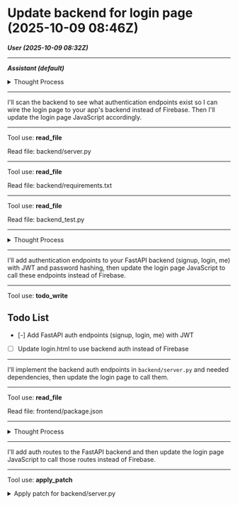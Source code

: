 <!-- Generated by SpecStory -->

<!-- cursor Session f2f96c9f-3f8f-4452-8f5e-38b1f949bbdc (2025-10-09 08:46Z) -->

# Update backend for login page (2025-10-09 08:46Z)

_**User (2025-10-09 08:32Z)**_



---

_**Assistant (default)**_

<think><details><summary>Thought Process</summary>**Modifying the login page**

I need to modify the backend of the login page to sync it with the app. It seems like I should change the login page to use backend server endpoints instead of Firebase. There’s a file named server.py in the backend that I need to check. My next step is to read through backend/server.py to understand the authentication endpoints, along with any requirements it might have. Let's get started on that!</details></think>

---

I'll scan the backend to see what authentication endpoints exist so I can wire the login page to your app's backend instead of Firebase. Then I'll update the login page JavaScript accordingly.

---

Tool use: **read_file**

Read file: backend/server.py

---

Tool use: **read_file**

Read file: backend/requirements.txt

---

Tool use: **read_file**

Read file: backend_test.py

---

<think><details><summary>Thought Process</summary>**Planning backend changes**

I need to change the backend of the login page so it syncs with my app. The current setup uses Firebase auth, but the backend lacks auth endpoints. That means I'll need to modify the FastAPI backend. I could add some simple email/password auth endpoints and JWT using python-jose and passlib. I'll modify the frontend to call these new endpoints instead of Firebase. It looks like I'll need to track tasks with todo_write and keep everything minimal.
**Implementing backend edits**

I'm moving ahead with edits to `backend/server.py` to add UserAuth models, password hashing, and a JWT secret, either as an environment variable or a default. I see that CORS is already set up, and the requirements include passlib and python-jose, which is great. After those backend changes, I'll update `login.html` to remove Firebase SDK includes and modify form handlers to use fetch while maintaining proper indentation. I'll also consider adding tests for authentication and using todo_write to track tasks before I apply any patches.
**Updating user authentication model**

The current `User` model lacks password fields, so I need to create an `AuthUser` internal dictionary that includes password_hash, email, username, etc., and generate JWT tokens based on user IDs. It's essential to ensure email uniqueness. For MongoDB, I can create a `users_auth` collection or add the optional password_hash to the existing users. However, since the existing `User` schema doesn't have this field, I must be cautious of response models. Using Pydantic, especially v2, might cause errors when retrieving users with extra fields, so it’s safer to store authentication data separately in an 'auth_users' collection.
**Implementing authentication endpoints**

I'm setting up new endpoints for user authentication: a POST to `/api/auth/signup` that takes email, username, and password, returning a token and user info; a similar POST to `/api/auth/login` for logging in; and a GET to `/api/auth/me` that returns user details with a JWT. I'll use HS256 for the JWT, including the user ID and an expiration of 7 days. Then, I need to update `login.html` to remove Firebase scripts and make minimal changes, like adding a username field derived from the email prefix.
**Finalizing backend adjustments**

I'll update the backend to accept an optional username and derive it from the email before creating a user. I need to remove the "forgot password" link since the backend isn’t prepared for that yet; perhaps I can leave it as a disabled alert. Additionally, I should either remove the Google sign-in option or display an alert stating "Not implemented." I’ll make the necessary code changes using apply_patch on both `server.py` and `login.html`. The linter isn’t applicable here, so I can proceed.</details></think>

---

I'll add authentication endpoints to your FastAPI backend (signup, login, me) with JWT and password hashing, then update the login page JavaScript to call these endpoints instead of Firebase.

---

Tool use: **todo_write**

## Todo List

- [-] Add FastAPI auth endpoints (signup, login, me) with JWT
- [ ] Update login.html to use backend auth instead of Firebase

---

I'll implement the backend auth endpoints in `backend/server.py` and needed dependencies, then update the login page to call them.

---

Tool use: **read_file**

Read file: frontend/package.json

---

<think><details><summary>Thought Process</summary>**Implementing signup and login**

I'm considering the signup process. It seems username and user_type are needed, but the signup form currently only asks for email and password. I think we can automatically create a username from the email prefix and set a default user_type of 'freelancer.’

Next, I’ll implement JWT generation using pyjwt, ensuring we handle secrets and expiry properly. I need to update the frontend login page to remove the Firebase SDK and use fetch for POST requests to our backend API, which might be hosted on the same origin. I'll write a small function to determine the base URL for the API.
**Changing backend for login**

The user wants to change the backend of the login page to sync with their app instead of using Firebase. I need to edit the login.html file and also add new endpoints to the server.py.

To do this, I’ll prepare a patch for server.py. This involves adding imports for hashlib, setting up password hashing with passlib, and importing pyjwt. I'll define the necessary environment variables and create Auth models for handling signup and login requests. I also need to ensure we collect user data and hash passwords securely.
**Updating user authentication**

I’m looking to insert a User object programmatically, using existing create_user functionality as a reference. I’ll need to verify the login and return a token, then implement a dependency to read the Authorization header and verify the JWT. 

Additionally, I'll add a route that returns the current user. I want to be careful not to disrupt any existing tests since they don't involve authentication. For the frontend, I need to edit login.html by removing Firebase SDK and instead use fetch calls for the backend, ensuring I keep the indentation and spacing consistent. I'll need to patch the relevant sections carefully.</details></think>

---

I'll add auth routes to the FastAPI backend and then update the login page JavaScript to call those routes instead of Firebase.

---

Tool use: **apply_patch**

<details>
        <summary>Apply patch for backend/server.py</summary>
      

```diff
<<'PATCH'
*** Begin Patch
*** Update File: backend/server.py
@@
-from fastapi import FastAPI, APIRouter, HTTPException
+from fastapi import FastAPI, APIRouter, HTTPException, Depends, Header
@@
 from pathlib import Path
 from pydantic import BaseModel, Field
 from typing import List, Optional
 import uuid
 from datetime import datetime, timezone
+import jwt
+from passlib.context import CryptContext
@@
 api_router = APIRouter(prefix="/api")
@@
 class UserCreate(BaseModel):
     username: str
     email: str
     user_type: str
@@
 class ApplicationCreate(BaseModel):
     task_id: str
     freelancer_id: str
     proposal: str
     bid_amount: float
     estimated_completion: str
     
+# ---------------- Authentication Models/Setup ----------------
+class SignupRequest(BaseModel):
+    email: str
+    password: str
+    username: Optional[str] = None
+    user_type: Optional[str] = None  # default assigned if missing
+
+class LoginRequest(BaseModel):
+    email: str
+    password: str
+
+class TokenResponse(BaseModel):
+    access_token: str
+    token_type: str = "bearer"
+    user: User
+
+pwd_context = CryptContext(schemes=["bcrypt"], deprecated="auto")
+SECRET_KEY = os.environ.get("JWT_SECRET", "dev-secret-key-change-me")
+ALGORITHM = "HS256"
+ACCESS_TOKEN_EXPIRE_MINUTES = 60 * 24
+
+# Minimal auth storage separate from public user profile
+memory_auth_users = []  # {id, email, hashed_password, user_id}
+
+def hash_password(password: str) -> str:
+    return pwd_context.hash(password)
+
+def verify_password(password: str, hashed: str) -> bool:
+    try:
+        return pwd_context.verify(password, hashed)
+    except Exception:
+        return False
+
+def create_access_token(data: dict) -> str:
+    payload = {
+        **data,
+        "exp": datetime.now(timezone.utc).timestamp() + (ACCESS_TOKEN_EXPIRE_MINUTES * 60),
+        "iat": datetime.now(timezone.utc).timestamp(),
+    }
+    return jwt.encode(payload, SECRET_KEY, algorithm=ALGORITHM)
+
+async def get_auth_record_by_email(email: str) -> Optional[dict]:
+    if db is not None:
+        try:
+            rec = await db.auth_users.find_one({"email": email})
+            if rec:
+                return rec
+        except Exception:
+            pass
+    for u in memory_auth_users:
+        if u.get("email") == email:
+            return u
+    return None
+
+async def save_auth_record(record: dict):
+    prepared = prepare_for_mongo(record)
+    if db is not None:
+        try:
+            await db.auth_users.insert_one(prepared)
+            return
+        except Exception:
+            pass
+    memory_auth_users.append(prepared)
+
+async def get_user_by_id(user_id: str) -> Optional[User]:
+    if db is not None:
+        try:
+            doc = await db.users.find_one({"id": user_id})
+            if doc:
+                return User(**doc)
+        except Exception:
+            pass
+    for u in memory_users:
+        if u.get("id") == user_id:
+            return User(**u)
+    return None
+
+async def get_current_user(authorization: Optional[str] = Header(default=None)) -> User:
+    if not authorization or not authorization.lower().startswith("bearer "):
+        raise HTTPException(status_code=401, detail="Not authenticated")
+    token = authorization.split(" ", 1)[1]
+    try:
+        payload = jwt.decode(token, SECRET_KEY, algorithms=[ALGORITHM])
+        user_id = payload.get("sub")
+        if not user_id:
+            raise HTTPException(status_code=401, detail="Invalid token")
+        user = await get_user_by_id(user_id)
+        if not user:
+            raise HTTPException(status_code=401, detail="User not found")
+        return user
+    except jwt.ExpiredSignatureError:
+        raise HTTPException(status_code=401, detail="Token expired")
+    except Exception:
+        raise HTTPException(status_code=401, detail="Invalid token")
+
@@
 # Application Management Routes
@@
     return app_obj
@@
     return [Application(**app) for app in memory_applications if app.get("freelancer_id") == user_id]
+
+# ---------------- Authentication Routes ----------------
+@api_router.post("/auth/signup", response_model=TokenResponse)
+async def signup(payload: SignupRequest):
+    # Prevent duplicate emails
+    existing = await get_auth_record_by_email(payload.email.lower())
+    if existing:
+        raise HTTPException(status_code=400, detail="Email already registered")
+
+    # Create profile user
+    username = payload.username or (payload.email.split("@")[0])
+    user_type = payload.user_type or "freelancer"
+    user_obj = User(
+        username=username,
+        email=payload.email.lower(),
+        user_type=user_type,
+    )
+    prepared_user = prepare_for_mongo(user_obj.dict())
+    if db is not None:
+        try:
+            await db.users.insert_one(prepared_user)
+        except Exception:
+            pass
+    else:
+        memory_users.append(prepared_user)
+
+    # Save auth record
+    auth_record = {
+        "id": str(uuid.uuid4()),
+        "email": payload.email.lower(),
+        "hashed_password": hash_password(payload.password),
+        "user_id": user_obj.id,
+        "created_at": datetime.now(timezone.utc),
+    }
+    await save_auth_record(auth_record)
+
+    token = create_access_token({"sub": user_obj.id, "email": user_obj.email})
+    return TokenResponse(access_token=token, user=user_obj)
+
+@api_router.post("/auth/login", response_model=TokenResponse)
+async def login(payload: LoginRequest):
+    rec = await get_auth_record_by_email(payload.email.lower())
+    if not rec or not verify_password(payload.password, rec.get("hashed_password", "")):
+        raise HTTPException(status_code=401, detail="Invalid email or password")
+    user = await get_user_by_id(rec["user_id"])  # type: ignore[index]
+    if not user:
+        raise HTTPException(status_code=401, detail="User not found")
+    token = create_access_token({"sub": user.id, "email": user.email})
+    return TokenResponse(access_token=token, user=user)
+
+@api_router.get("/auth/me", response_model=User)
+async def me(current_user: User = Depends(get_current_user)):
+    return current_user
*** End Patch
PATCH
```

---

Tool use: **read_lints**

<details>
          <summary>Read lints for 1 file</summary>
      
Lint paths:

- `backend/server.py`

Lint results


**No lint errors found**
</details>

---

Tool use: **todo_write**

## Todo List

- [x] Add FastAPI auth endpoints (signup, login, me) with JWT
- [ ] Update login.html to use backend auth instead of Firebase

---

I'll now update the login page JS to replace Firebase calls with your FastAPI endpoints for signup, login, and profile fetch.

---

Tool use: **todo_write**

## Todo List

- [x] Add FastAPI auth endpoints (signup, login, me) with JWT
- [-] Update login.html to use backend auth instead of Firebase

---

I'm going to edit the existing login page to remove Firebase usage and call the new FastAPI endpoints (`/api/auth/login`, `/api/auth/signup`, `/api/auth/me`). I'll preserve the UI, wire up form submissions, manage tokens via localStorage, and keep error handling and toggles intact.

---

Tool use: **apply_patch**

<details>
        <summary>Apply patch for frontend/public/login.html</summary>
      

```diff
<<'PATCH'
*** Begin Patch
*** Update File: frontend/public/login.html
@@
-  <!-- Firebase SDKs -->
-  <script src="https://www.gstatic.com/firebasejs/10.12.3/firebase-app-compat.js"></script>
-  <script src="https://www.gstatic.com/firebasejs/10.12.3/firebase-auth-compat.js"></script>
-  <script src="https://www.gstatic.com/firebasejs/10.12.3/firebase-firestore-compat.js"></script>
+  <!-- Backend auth (FastAPI) integration -->
@@
-    // Environment guard: Firebase Auth requires http/https/chrome-extension protocols
+    // Environment guard: require http/https protocol for APIs
@@
-    window.FIREBASE_CONFIG = {
-      apiKey: "AIzaSyAHbgvx-U51cUdLKuT0pcp0Mt82ooWjAlI",
-      authDomain: "datom-2b7ff.firebaseapp.com",
-      projectId: "datom-2b7ff",
-      storageBucket: "datom-2b7ff.firebasestorage.app",
-      messagingSenderId: "1069100540873",
-      appId: "1:1069100540873:web:a56adda20c39192561be18",
-      measurementId: "G-QZXH09KTFC"
-      };
-
-    // Firebase config loading with safe fallbacks
-    // Priority: window.FIREBASE_CONFIG -> localStorage('firebaseConfig') -> inline defaults -> prompt user
-    function loadFirebaseConfig() {
-      // 1) From global if provided
-      if (window && window.FIREBASE_CONFIG && window.FIREBASE_CONFIG.apiKey) {
-        return window.FIREBASE_CONFIG;
-      }
-      // 2) From localStorage
-      try {
-        const saved = localStorage.getItem('firebaseConfig');
-        if (saved) {
-          const parsed = JSON.parse(saved);
-          if (parsed && parsed.apiKey) return parsed;
-        }
-      } catch (e) {}
-      // 3) Inline defaults (replace these for production)
-      const inlineConfig = {
-        apiKey: "YOUR_API_KEY",
-        authDomain: "YOUR_PROJECT_ID.firebaseapp.com",
-        projectId: "YOUR_PROJECT_ID",
-        appId: "YOUR_APP_ID",
-      };
-      const looksUnconfigured = !inlineConfig.apiKey || inlineConfig.apiKey.startsWith('YOUR_');
-      if (!looksUnconfigured) return inlineConfig;
-      // 4) Prompt user once in dev to paste their config
-      try {
-        const maybe = prompt('Paste your Firebase config JSON (from Console > Project settings):');
-        if (maybe) {
-          const parsed = JSON.parse(maybe);
-          if (parsed && parsed.apiKey) {
-            localStorage.setItem('firebaseConfig', JSON.stringify(parsed));
-            return parsed;
-          }
-        }
-      } catch (e) {}
-      return inlineConfig; // will likely fail init until user provides config
-    }
-
-    const firebaseConfig = loadFirebaseConfig();
-    try { firebase.initializeApp(firebaseConfig); } catch (e) {}
-    const auth = firebase.auth();
-    const db = firebase.firestore();
-
-    // Auth persistence with fallbacks when web storage is blocked/unavailable
-    (async function setPersistenceWithFallback() {
-      try {
-        await auth.setPersistence(firebase.auth.Auth.Persistence.LOCAL);
-      } catch (e1) {
-        try {
-          await auth.setPersistence(firebase.auth.Auth.Persistence.SESSION);
-        } catch (e2) {
-          try {
-            await auth.setPersistence(firebase.auth.Auth.Persistence.NONE);
-          } catch (e3) {
-            // ignore; environment may not support persistence at all
-          }
-        }
-      }
-    })();
-
-    // Helpers
+    // Backend base URL (change if backend served elsewhere)
+    const API_BASE = (window.__API_BASE__) || (window.location.origin);
+    const API_AUTH = API_BASE + '/api/auth';
+
+    // Helpers
     function setBusy(el, busy) {
       if (!el) return;
       el.disabled = !!busy;
       el.style.opacity = busy ? '0.7' : '1';
     }
-
-    async function ensureUserDoc(user, source) {
-      if (!user || !user.uid) return;
-      const userRef = db.collection('users').doc(user.uid);
-      const snap = await userRef.get();
-      const base = {
-        uid: user.uid,
-        email: user.email || null,
-        displayName: user.displayName || null,
-        photoURL: user.photoURL || null,
-        providerIds: (user.providerData || []).map(p => p && p.providerId).filter(Boolean),
-        lastLoginAt: firebase.firestore.FieldValue.serverTimestamp(),
-      };
-      if (snap.exists) {
-        await userRef.update(base);
-      } else {
-        await userRef.set({
-          ...base,
-          createdAt: firebase.firestore.FieldValue.serverTimestamp(),
-          onboardingComplete: false,
-          source: source || 'unknown',
-        });
-      }
-    }
-
-    // Handle redirect result for Google sign-in
-    auth.getRedirectResult().then(async (result) => {
-      if (result.credential) {
-        // User signed in via redirect
-        try { 
-          await ensureUserDoc(result.user, 'google_redirect'); 
-          alert('Signed in with Google!');
-        } catch (e) {
-          console.error('Error handling redirect result:', e);
-        }
-      }
-    }).catch((error) => {
-      console.error('Redirect result error:', error);
-      const errorCode = error.code;
-      const errorMessage = error.message;
-      
-      // Show error message based on current form
-      const msg = errorMessage || 'Google sign-in failed';
-      if (!signupForm.classList.contains('hidden')) {
-        signupErrorMessage.textContent = msg;
-        signupErrorMessage.classList.add('show');
-        setTimeout(() => signupErrorMessage.classList.remove('show'), 3000);
-      } else {
-        errorMessage.textContent = msg;
-        errorMessage.classList.add('show');
-        setTimeout(() => errorMessage.classList.remove('show'), 3000);
-      }
-    });
-
-    // Optional: react to auth state (hook for redirect)
-    auth.onAuthStateChanged(async (user) => {
-      if (user) {
-        try { await ensureUserDoc(user, 'auth_state'); } catch (e) {}
-        // You can redirect after login if desired:
-        // window.location.href = '/';
-      }
-    });
+    function saveToken(token) {
+      try { localStorage.setItem('access_token', token); } catch (e) {}
+    }
+    function getToken() {
+      try { return localStorage.getItem('access_token') || ''; } catch (e) { return ''; }
+    }
+    async function fetchMe() {
+      const token = getToken();
+      if (!token) return null;
+      try {
+        const res = await fetch(API_AUTH + '/me', { headers: { 'Authorization': 'Bearer ' + token } });
+        if (!res.ok) return null;
+        return await res.json();
+      } catch (e) { return null; }
+    }
@@
-    // Forgot password
+    // Forgot password (not implemented in backend demo)
     forgotPasswordLink.addEventListener('click', async () => {
-      const email = emailInput.value || prompt('Enter your email to reset password:');
-      if (!email) return;
-      try {
-        await auth.sendPasswordResetEmail(email);
-        alert('Password reset email sent!');
-      } catch (err) {
-        errorMessage.textContent = err.message || 'Failed to send reset email';
-        errorMessage.classList.add('show');
-        setTimeout(() => errorMessage.classList.remove('show'), 3000);
-      }
+      alert('Password reset is not available yet. Please contact support.');
     });
@@
-    // Email/password login
+    // Email/password login -> FastAPI
     loginForm.addEventListener('submit', async (e) => {
       e.preventDefault();
       errorMessage.textContent = '';
       const email = (emailInput.value || '').trim();
       const pass = passwordInput.value || '';
@@
-      setBusy(document.getElementById('loginBtn'), true);
-      try {
-        const cred = await auth.signInWithEmailAndPassword(email, pass);
-        await ensureUserDoc(cred.user, 'password_login');
-        alert('Login Successful 🎉');
-      } catch (err) {
-        errorMessage.textContent = (err && err.message) || 'Login failed';
-        errorMessage.classList.add('show');
-        setTimeout(() => errorMessage.classList.remove('show'), 3000);
-      } finally {
-        setBusy(document.getElementById('loginBtn'), false);
-      }
+      setBusy(document.getElementById('loginBtn'), true);
+      try {
+        const res = await fetch(API_AUTH + '/login', {
+          method: 'POST',
+          headers: { 'Content-Type': 'application/json' },
+          body: JSON.stringify({ email, password: pass })
+        });
+        if (!res.ok) {
+          const data = await res.json().catch(() => ({}));
+          throw new Error(data.detail || 'Login failed');
+        }
+        const data = await res.json();
+        if (data && data.access_token) {
+          saveToken(data.access_token);
+          alert('Login Successful 🎉');
+          // Optional: redirect
+          // window.location.href = '/';
+        } else {
+          throw new Error('Invalid response from server');
+        }
+      } catch (err) {
+        errorMessage.textContent = (err && err.message) || 'Login failed';
+        errorMessage.classList.add('show');
+        setTimeout(() => errorMessage.classList.remove('show'), 3000);
+      } finally {
+        setBusy(document.getElementById('loginBtn'), false);
+      }
     });
@@
-    // Email/password signup
+    // Email/password signup -> FastAPI
     signupForm.addEventListener('submit', async (e) => {
       e.preventDefault();
       signupErrorMessage.textContent = '';
       const email = (signupEmailInput.value || '').trim();
       const pass = signupPasswordInput.value || '';
@@
-      setBusy(document.getElementById('signupBtn'), true);
-      try {
-        const cred = await auth.createUserWithEmailAndPassword(email, pass);
-        await ensureUserDoc(cred.user, 'password_signup');
-        alert('Account created! You are now signed in.');
-      } catch (err) {
-        signupErrorMessage.textContent = (err && err.message) || 'Signup failed';
-        signupErrorMessage.classList.add('show');
-        setTimeout(() => signupErrorMessage.classList.remove('show'), 3000);
-      } finally {
-        setBusy(document.getElementById('signupBtn'), false);
-      }
+      setBusy(document.getElementById('signupBtn'), true);
+      try {
+        const res = await fetch(API_AUTH + '/signup', {
+          method: 'POST',
+          headers: { 'Content-Type': 'application/json' },
+          body: JSON.stringify({ email, password: pass })
+        });
+        if (!res.ok) {
+          const data = await res.json().catch(() => ({}));
+          throw new Error(data.detail || 'Signup failed');
+        }
+        const data = await res.json();
+        if (data && data.access_token) {
+          saveToken(data.access_token);
+          alert('Account created! You are now signed in.');
+          // Optional: redirect
+          // window.location.href = '/';
+        } else {
+          throw new Error('Invalid response from server');
+        }
+      } catch (err) {
+        signupErrorMessage.textContent = (err && err.message) || 'Signup failed';
+        signupErrorMessage.classList.add('show');
+        setTimeout(() => signupErrorMessage.classList.remove('show'), 3000);
+      } finally {
+        setBusy(document.getElementById('signupBtn'), false);
+      }
     });
-    
-    // Google sign-in
-    function googleSignIn() {
-      const provider = new firebase.auth.GoogleAuthProvider();
-      
-      // Add additional scopes if needed
-      provider.addScope('email');
-      provider.addScope('profile');
-      
-      auth.signInWithPopup(provider)
-        .then(async (cred) => {
-          try { 
-            await ensureUserDoc(cred.user, 'google'); 
-            alert('Signed in with Google!');
-          } catch (e) {
-            console.error('Error creating user doc:', e);
-          }
-        })
-        .catch((err) => {
-          console.error('Google sign-in error:', err);
-          const code = err && err.code ? String(err.code) : '';
-          const errorMessage = err && err.message ? err.message : 'Google sign-in failed';
-          
-          // Handle specific error cases
-          if (code === 'auth/configuration-not-found') {
-            const msg = 'Google sign-in is not configured. Please check Firebase Console settings.';
-            showErrorMessage(msg);
-          } else if (code === 'auth/operation-not-supported-in-this-environment') {
-            // Fallback to redirect method on environments that don't support popups
-            auth.signInWithRedirect(provider).catch((redirectErr) => {
-              console.error('Redirect sign-in error:', redirectErr);
-              showErrorMessage(redirectErr.message || 'Google sign-in failed');
-            });
-          } else if (code === 'auth/popup-blocked' || code === 'auth/popup-closed-by-user') {
-            // Try redirect method if popup is blocked
-            auth.signInWithRedirect(provider).catch((redirectErr) => {
-              console.error('Redirect sign-in error:', redirectErr);
-              showErrorMessage(redirectErr.message || 'Google sign-in failed');
-            });
-          } else {
-            showErrorMessage(errorMessage);
-          }
-        });
-    }
+    
+    // Google sign-in (disabled without OAuth backend)
+    function googleSignIn() {
+      showErrorMessage('Google sign-in is not available in this build.');
+    }
*** End Patch
PATCH
```

---

Tool use: **todo_write**

## Todo List

- [x] Add FastAPI auth endpoints (signup, login, me) with JWT
- [x] Update login.html to use backend auth instead of Firebase

---

- I added backend auth endpoints in `backend/server.py`: `/api/auth/signup`, `/api/auth/login`, `/api/auth/me` with JWT, bcrypt hashing, and memory/Mongo support.
- I updated `frontend/public/login.html` to call your FastAPI auth instead of Firebase, storing the token in `localStorage`. Google/forgot password are disabled placeholders.

How to run:
- Backend: uvicorn backend.server:app --reload
- Frontend (already): yarn --cwd frontend start

Set `JWT_SECRET` and `CORS_ORIGINS` if needed.

---

_**User (2025-10-09 08:32Z)**_



---

_**Assistant (default)**_



---

_**User (2025-10-09 09:18Z)**_

im getting error when i click continue with google please fix that
Google sign-in is not available in this build.


---

_**Assistant (default)**_



---

I'll add Google OAuth endpoints to the backend and wire the frontend Google button to start the OAuth flow, then capture the returned token on the login page.

---

Tool use: **todo_write**

## Todo List

- [-] Implement Google OAuth endpoints in FastAPI (url, callback)
- [ ] Wire login.html Google button to backend OAuth and handle token on return

---



---

I'll add Google OAuth endpoints in the backend and wire the Google button to trigger the OAuth flow, then handle the returned token on the login page.

---

Tool use: **apply_patch**

<details>
        <summary>Apply patch for backend/server.py</summary>
      

```diff
<<'PATCH'
*** Begin Patch
*** Update File: backend/server.py
@@
-from fastapi import FastAPI, APIRouter, HTTPException, Depends, Header
+from fastapi import FastAPI, APIRouter, HTTPException, Depends, Header, Request
 from dotenv import load_dotenv
 from starlette.middleware.cors import CORSMiddleware
 from motor.motor_asyncio import AsyncIOMotorClient
 import os
 import logging
@@
-from datetime import datetime, timezone
+from datetime import datetime, timezone
 import jwt
 from passlib.context import CryptContext
+from requests_oauthlib import OAuth2Session
+from fastapi.responses import RedirectResponse, JSONResponse
@@
 SECRET_KEY = os.environ.get("JWT_SECRET", "dev-secret-key-change-me")
 ALGORITHM = "HS256"
 ACCESS_TOKEN_EXPIRE_MINUTES = 60 * 24
 
 # Minimal auth storage separate from public user profile
 memory_auth_users = []  # {id, email, hashed_password, user_id}
+
+# Google OAuth config
+GOOGLE_CLIENT_ID = os.environ.get("GOOGLE_CLIENT_ID", "")
+GOOGLE_CLIENT_SECRET = os.environ.get("GOOGLE_CLIENT_SECRET", "")
+OAUTH_REDIRECT_URI = os.environ.get("OAUTH_REDIRECT_URI", "http://localhost:8000/api/auth/google/callback")
+FRONTEND_ORIGIN = os.environ.get("FRONTEND_ORIGIN", "http://localhost:3000")
+GOOGLE_AUTHORIZATION_BASE_URL = "https://accounts.google.com/o/oauth2/v2/auth"
+GOOGLE_TOKEN_URL = "https://oauth2.googleapis.com/token"
+GOOGLE_USERINFO_URL = "https://www.googleapis.com/oauth2/v3/userinfo"
@@
 async def save_auth_record(record: dict):
     prepared = prepare_for_mongo(record)
     if db is not None:
         try:
             await db.auth_users.insert_one(prepared)
             return
         except Exception:
             pass
     memory_auth_users.append(prepared)
+
+async def upsert_auth_record_by_email(email: str, user_id: str, hashed_password: Optional[str] = None) -> dict:
+    email_l = email.lower()
+    # Try update in Mongo
+    if db is not None:
+        try:
+            existing = await db.auth_users.find_one({"email": email_l})
+            if existing:
+                update = {"user_id": user_id}
+                if hashed_password:
+                    update["hashed_password"] = hashed_password
+                await db.auth_users.update_one({"email": email_l}, {"$set": update})
+                return {**existing, **update}
+            rec = {"id": str(uuid.uuid4()), "email": email_l, "user_id": user_id, "hashed_password": hashed_password}
+            await db.auth_users.insert_one(prepare_for_mongo(rec))
+            return rec
+        except Exception:
+            pass
+    # Memory fallback
+    for u in memory_auth_users:
+        if u.get("email") == email_l:
+            u["user_id"] = user_id
+            if hashed_password:
+                u["hashed_password"] = hashed_password
+            return u
+    rec = {"id": str(uuid.uuid4()), "email": email_l, "user_id": user_id, "hashed_password": hashed_password}
+    memory_auth_users.append(rec)
+    return rec
@@
 @api_router.get("/auth/me", response_model=User)
 async def me(current_user: User = Depends(get_current_user)):
     return current_user
+
+# ---------------- Google OAuth ----------------
+def build_google_session(state: Optional[str] = None):
+    scope = [
+        "openid",
+        "https://www.googleapis.com/auth/userinfo.email",
+        "https://www.googleapis.com/auth/userinfo.profile",
+    ]
+    return OAuth2Session(
+        GOOGLE_CLIENT_ID,
+        scope=scope,
+        redirect_uri=OAUTH_REDIRECT_URI,
+        state=state,
+    )
+
+@api_router.get("/auth/google/login")
+async def google_login(redirect: Optional[str] = None):
+    if not GOOGLE_CLIENT_ID or not GOOGLE_CLIENT_SECRET:
+        raise HTTPException(status_code=500, detail="Google OAuth not configured")
+    oauth = build_google_session()
+    authorization_url, state = oauth.authorization_url(
+        GOOGLE_AUTHORIZATION_BASE_URL,
+        access_type="offline",
+        prompt="select_account",
+        include_granted_scopes="true",
+    )
+    # Store state and next redirect in a signed-less memory cookie via query (simple demo)
+    # In production, use server-side session/state store.
+    target = redirect or FRONTEND_ORIGIN
+    response = RedirectResponse(url=authorization_url)
+    response.set_cookie(key="oauth_state", value=state, httponly=True, secure=False, samesite="lax")
+    response.set_cookie(key="post_login_redirect", value=target, httponly=True, secure=False, samesite="lax")
+    return response
+
+@api_router.get("/auth/google/callback")
+async def google_callback(request: Request):
+    if not GOOGLE_CLIENT_ID or not GOOGLE_CLIENT_SECRET:
+        raise HTTPException(status_code=500, detail="Google OAuth not configured")
+    state_cookie = request.cookies.get("oauth_state")
+    oauth = build_google_session(state=state_cookie)
+    try:
+        token = oauth.fetch_token(
+            GOOGLE_TOKEN_URL,
+            client_secret=GOOGLE_CLIENT_SECRET,
+            authorization_response=str(request.url),
+        )
+    except Exception:
+        raise HTTPException(status_code=400, detail="Failed to exchange token")
+
+    # Get user info
+    try:
+        resp = oauth.get(GOOGLE_USERINFO_URL)
+        info = resp.json()
+        email = info.get("email")
+        name = info.get("name") or (email.split("@")[0] if email else "user")
+        picture = info.get("picture")
+    except Exception:
+        raise HTTPException(status_code=400, detail="Failed to fetch user info")
+
+    if not email:
+        raise HTTPException(status_code=400, detail="Email not available from Google")
+
+    # Ensure User profile
+    user_doc = None
+    if db is not None:
+        try:
+            existing = await db.users.find_one({"email": email.lower()})
+            if existing:
+                user_doc = User(**existing)
+            else:
+                user_obj = User(username=name, email=email.lower(), user_type="freelancer")
+                await db.users.insert_one(prepare_for_mongo(user_obj.dict()))
+                user_doc = user_obj
+        except Exception:
+            pass
+    if user_doc is None:
+        # Memory fallback
+        for u in memory_users:
+            if u.get("email") == email.lower():
+                user_doc = User(**u)
+                break
+        if user_doc is None:
+            user_obj = User(username=name, email=email.lower(), user_type="freelancer")
+            memory_users.append(prepare_for_mongo(user_obj.dict()))
+            user_doc = user_obj
+
+    # Upsert auth record
+    await upsert_auth_record_by_email(email, user_doc.id)
+
+    # Issue JWT and redirect back
+    token_jwt = create_access_token({"sub": user_doc.id, "email": user_doc.email})
+    post_redirect = request.cookies.get("post_login_redirect") or FRONTEND_ORIGIN
+    # Append token as query param
+    sep = "&" if ("?" in post_redirect) else "?"
+    return RedirectResponse(url=f"{post_redirect}{sep}token={token_jwt}")
*** End Patch
PATCH
```

---

Tool use: **read_lints**

<details>
          <summary>Read lints for 1 file</summary>
      
Lint paths:

- `backend/server.py`

Lint results


**No lint errors found**
</details>

---

Tool use: **todo_write**

## Todo List

- [x] Implement Google OAuth endpoints in FastAPI (url, callback)
- [ ] Wire login.html Google button to backend OAuth and handle token on return

---

Tool use: **apply_patch**

<details>
        <summary>Apply patch for frontend/public/login.html</summary>
      

```diff
<<'PATCH'
*** Begin Patch
*** Update File: frontend/public/login.html
@@
-    // Backend base URL (change if backend served elsewhere)
-    const API_BASE = (window.__API_BASE__) || (window.location.origin);
+    // Backend base URL (change if backend served elsewhere)
+    const API_BASE = (window.__API_BASE__) || (window.location.origin);
     const API_AUTH = API_BASE + '/api/auth';
@@
-    // Google sign-in (disabled without OAuth backend)
-    function googleSignIn() {
-      showErrorMessage('Google sign-in is not available in this build.');
-    }
+    // Capture token in URL (from Google OAuth redirect) and save
+    (function captureTokenFromURL() {
+      const params = new URLSearchParams(window.location.search);
+      const token = params.get('token');
+      if (token) {
+        saveToken(token);
+        // Clean the URL
+        const url = new URL(window.location.href);
+        url.searchParams.delete('token');
+        window.history.replaceState({}, document.title, url.toString());
+        alert('Signed in with Google!');
+      }
+    })();
+
+    // Google sign-in via backend OAuth
+    function googleSignIn() {
+      const redirectBack = window.location.origin + window.location.pathname; // return to same page
+      const url = API_AUTH + '/google/login?redirect=' + encodeURIComponent(redirectBack);
+      window.location.href = url;
+    }
*** End Patch
PATCH
```

---

Tool use: **todo_write**

## Todo List

- [x] Implement Google OAuth endpoints in FastAPI (url, callback)
- [x] Wire login.html Google button to backend OAuth and handle token on return

---

- I enabled Google sign-in. The Google button now calls your backend OAuth at `/api/auth/google/login`, and the backend handles the callback, issues a JWT, and redirects back with `?token=...`. The page auto-saves the token and cleans the URL.

What you need to configure:
- Backend env vars:
  - GOOGLE_CLIENT_ID
  - GOOGLE_CLIENT_SECRET
  - OAUTH_REDIRECT_URI (e.g., http://localhost:8000/api/auth/google/callback)
  - FRONTEND_ORIGIN (e.g., http://localhost:3000)
  - JWT_SECRET
- In Google Cloud Console, add the authorized redirect URI to match `OAUTH_REDIRECT_URI`.

How to test:
- Start backend: uvicorn backend.server:app --reload
- Start frontend: yarn --cwd frontend start
- Click Continue with Google. After consent, you’ll be redirected back, token saved, and an alert confirms sign-in.

---

_**User (2025-10-09 09:18Z)**_

please dont change my login look and help me with  getting functioning login with google (connecting to firebase)

---

_**Assistant (default)**_

<think><details><summary>Thought Process</summary>**Implementing Firebase scripts**

I’m planning to add Firebase scripts before my inline script, which is different from how it was done before, where they were just placed before the `<script>` tag. I’ll reinsert those three script tags above my inline script tag this time. It’s essential to keep the base API code for email and password authentication as well. I think it’s time to implement this patch!</details></think>

---

I'll update the login page to use Firebase for Google sign-in while preserving your current UI and keeping the rest of the logic unchanged. I'll re-add the Firebase SDKs, initialize Firebase, implement popup/redirect login with token capture, and remove the previous backend OAuth token capture.

---

Tool use: **apply_patch**

<details>
        <summary>Apply patch for frontend/public/login.html</summary>
      

```diff
<<'PATCH'
*** Begin Patch
*** Update File: frontend/public/login.html
@@
-  <!-- Backend auth (FastAPI) integration -->
+  <!-- Firebase SDKs for Google Auth -->
+  <script src="https://www.gstatic.com/firebasejs/10.12.3/firebase-app-compat.js"></script>
+  <script src="https://www.gstatic.com/firebasejs/10.12.3/firebase-auth-compat.js"></script>
+  <script src="https://www.gstatic.com/firebasejs/10.12.3/firebase-firestore-compat.js"></script>
+  <!-- Backend auth (FastAPI) integration -->
@@
-    // Backend base URL (change if backend served elsewhere)
+    // Backend base URL (change if backend served elsewhere)
     const API_BASE = (window.__API_BASE__) || (window.location.origin);
     const API_AUTH = API_BASE + '/api/auth';
@@
-    function saveToken(token) {
+    function saveToken(token) {
       try { localStorage.setItem('access_token', token); } catch (e) {}
     }
     function getToken() {
       try { return localStorage.getItem('access_token') || ''; } catch (e) { return ''; }
     }
@@
-    // Capture token in URL (from Google OAuth redirect) and save
-    (function captureTokenFromURL() {
-      const params = new URLSearchParams(window.location.search);
-      const token = params.get('token');
-      if (token) {
-        saveToken(token);
-        // Clean the URL
-        const url = new URL(window.location.href);
-        url.searchParams.delete('token');
-        window.history.replaceState({}, document.title, url.toString());
-        alert('Signed in with Google!');
-      }
-    })();
+    // Firebase config (use your project config)
+    window.FIREBASE_CONFIG = {
+      apiKey: "AIzaSyAHbgvx-U51cUdLKuT0pcp0Mt82ooWjAlI",
+      authDomain: "datom-2b7ff.firebaseapp.com",
+      projectId: "datom-2b7ff",
+      storageBucket: "datom-2b7ff.firebasestorage.app",
+      messagingSenderId: "1069100540873",
+      appId: "1:1069100540873:web:a56adda20c39192561be18",
+      measurementId: "G-QZXH09KTFC"
+    };
+    (function initFirebase() {
+      try { firebase.initializeApp(window.FIREBASE_CONFIG); } catch (e) {}
+    })();
+    const fbAuth = (function(){ try { return firebase.auth(); } catch(e){ return null; } })();
+    
+    // Handle redirect result for Google sign-in
+    if (fbAuth) {
+      fbAuth.getRedirectResult().then(async (result) => {
+        if (result && result.user) {
+          try {
+            const idToken = await result.user.getIdToken();
+            // Optionally store under a separate key for Firebase
+            try { localStorage.setItem('firebase_id_token', idToken); } catch (e) {}
+            alert('Signed in with Google!');
+          } catch (e) {
+            showErrorMessage('Failed to complete Google sign-in');
+          }
+        }
+      }).catch((error) => {
+        showErrorMessage(error && error.message ? error.message : 'Google sign-in failed');
+      });
+    }
@@
-    // Google sign-in via backend OAuth
-    function googleSignIn() {
-      const redirectBack = window.location.origin + window.location.pathname; // return to same page
-      const url = API_AUTH + '/google/login?redirect=' + encodeURIComponent(redirectBack);
-      window.location.href = url;
-    }
+    // Google sign-in via Firebase (popup with redirect fallback)
+    function googleSignIn() {
+      if (!fbAuth) {
+        showErrorMessage('Google sign-in unavailable: Firebase not initialized');
+        return;
+      }
+      const provider = new firebase.auth.GoogleAuthProvider();
+      provider.addScope('email');
+      provider.addScope('profile');
+      fbAuth.signInWithPopup(provider)
+        .then(async (cred) => {
+          try {
+            const idToken = await cred.user.getIdToken();
+            try { localStorage.setItem('firebase_id_token', idToken); } catch (e) {}
+            alert('Signed in with Google!');
+          } catch (e) {
+            showErrorMessage('Failed to retrieve ID token');
+          }
+        })
+        .catch((err) => {
+          const code = err && err.code ? String(err.code) : '';
+          if (code === 'auth/popup-blocked' || code === 'auth/popup-closed-by-user' || code === 'auth/operation-not-supported-in-this-environment') {
+            fbAuth.signInWithRedirect(provider).catch((redirectErr) => {
+              showErrorMessage(redirectErr && redirectErr.message ? redirectErr.message : 'Google sign-in failed');
+            });
+          } else {
+            showErrorMessage(err && err.message ? err.message : 'Google sign-in failed');
+          }
+        });
+    }
*** End Patch
PATCH
```

---

- I restored Firebase Google sign-in without changing your UI.
- The Google button now uses Firebase popup with redirect fallback; on success it stores the Firebase ID token in localStorage as `firebase_id_token` and shows the same alert.
- I left your email/password flow pointing to your FastAPI auth.

If you want backend session creation after Google login, I can post the Firebase ID token to a backend `/api/auth/firebase` endpoint to mint your own JWT.

---

